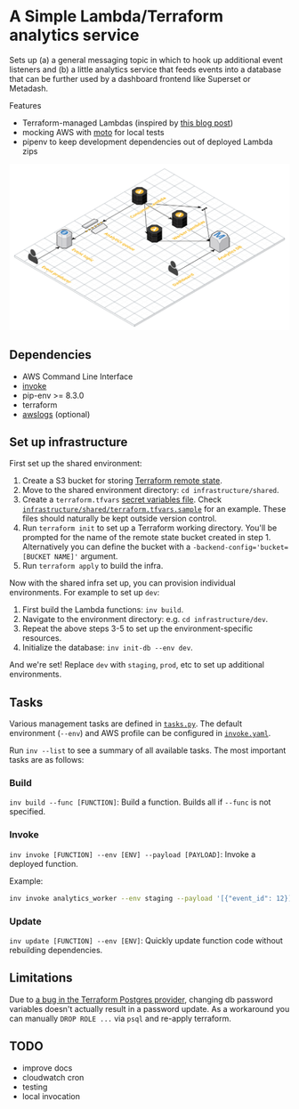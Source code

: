 # A Simple Lambda/Terraform analytics service

Sets up (a) a general messaging topic in which to hook up additional event listeners and (b) a little analytics service that feeds events into a database that can be further used by a dashboard frontend like Superset or Metadash.

Features
- Terraform-managed Lambdas (inspired by [this blog post](https://medium.com/build-acl/aws-lambda-deployment-with-terraform-24d36cc86533))
- mocking AWS with [moto](https://github.com/spulec/moto) for local tests
- pipenv to keep development dependencies out of deployed Lambda zips

![Architecture](doc/cloudcraft.png)

## Dependencies

- AWS Command Line Interface
- [invoke](https://github.com/pyinvoke/invoke)
- pip-env >= 8.3.0
- terraform
- [awslogs](https://github.com/jorgebastida/awslogs) (optional)

## Set up infrastructure

First set up the shared environment:

1. Create a S3 bucket for storing [Terraform remote state](https://www.terraform.io/docs/state/remote.html).
2. Move to the shared environment directory: `cd infrastructure/shared`.
3. Create a `terraform.tfvars` [secret variables file](https://www.terraform.io/intro/getting-started/variables.html#from-a-file). Check [`infrastructure/shared/terraform.tfvars.sample`](infrastructure/shared/terraform.tfvars.sample) for an example. These files should naturally be kept outside version control.
4. Run `terraform init` to set up a Terraform working directory. You'll be prompted for the name of the remote state bucket created in step 1. Alternatively you can define the bucket with a `-backend-config='bucket=[BUCKET NAME]'` argument.
5. Run `terraform apply` to build the infra.

Now with the shared infra set up, you can provision individual environments. For example to set up `dev`:

1. First build the Lambda functions: `inv build`.
2. Navigate to the environment directory: e.g. `cd infrastructure/dev`.
3. Repeat the above steps 3-5 to set up the environment-specific resources.
4. Initialize the database: `inv init-db --env dev`.

And we're set! Replace `dev` with `staging`, `prod`, etc to set up additional environments.

## Tasks

Various management tasks are defined in [`tasks.py`](tasks.py). The default environment (`--env`) and AWS profile can be configured in [`invoke.yaml`](invoke.yaml).

Run `inv --list` to see a summary of all available tasks. The most important tasks are as follows:

### Build

`inv build --func [FUNCTION]`: Build a function. Builds all if `--func` is not specified.

### Invoke

`inv invoke [FUNCTION] --env [ENV] --payload [PAYLOAD]`: Invoke a deployed function.

Example:
```bash
inv invoke analytics_worker --env staging --payload '[{"event_id": 12}]'
```

### Update

`inv update [FUNCTION] --env [ENV]`: Quickly update function code without rebuilding dependencies.

## Limitations

Due to [a bug in the Terraform Postgres provider](https://github.com/terraform-providers/terraform-provider-postgresql/issues/16), changing db password variables doesn't actually result in a password update. As a workaround you can manually `DROP ROLE ...` via `psql` and re-apply terraform.

## TODO

- improve docs
- cloudwatch cron
- testing
- local invocation
